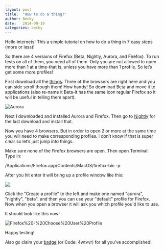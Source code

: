 ```yaml
---
layout: post
title:  "How to do a thing!"
author: Becky
date:   2014-09-19
categories: becky
---
```


Hello internets! This a simple tutorial on how to do a thing in 7 easy steps (more or less)!

So there are 4 versions of Firefox (Beta, Nightly, Aurora, and Firefox). To run tests on all of them, you need all of them. Only you are not allowed to open more than 1 at a time-that is, unless you have more than 1 profile. So let’s get some more profiles!

First download all the [things](https://www.mozilla.org/en-US/firefox/channel/#beta). Three of the browsers are right here and you can side scroll though them! How handy! So download Beta and move it to applications (also re-name it Beta-it has the same icon regular Firefox so it will be useful in telling them apart).

<img src="https://www.evernote.com/shard/s146/sh/312f5fb9-d11d-4e2b-83f9-bb9f59d81a74/d274b1531de4780a92bfc987dbbc43de/deep/0/Aurora.png" alt="Aurora">


Next I downloaded and installed Aurora and Firefox. Then go to [Nightly](https://nightly.mozilla.org/) for the last download and install that.

Now you have 4 browsers. But in order to open 2 or more at the same time you will need to make corresponding profiles. I don’t know if that is super clear so let’s just jump into things.

Make sure none of the Firefox browsers are open. Then open Terminal. Type in:

/Applications/Firefox.app/Contents/MacOS/firefox-bin -p


After you hit enter it will bring up a profile window like this:

<img src="https://www.evernote.com/shard/s146/sh/a840508b-a019-4530-8594-cdcbd1a14798/a48e2d44a9706cfdc3d2cbdb041a17af/deep/0/Firefox---Choose-User-Profile.png">

Click the "Create a profile" to the left and make one named "aurora", "nightly", "beta", and then you can use your "default" profile for Firefox. Now when you open a browser it will ask you which profile you'd like to use.

It should look like this now!

<img src="https://www.evernote.com/shard/s146/sh/c37ebda8-5091-4919-ac76-21c703cdd910/376ac1e8f4759e01dfcb2f42474208d7/deep/0/Firefox---Choose-User-Profile.png" alt="Firefox%20-%20Choose%20User%20Profile" />


Happy testing!

Also go claim your [badge](https://badges.mozilla.org/en-US/badges/claim/4wtvvr) (or Code: 4wtvvr) for all you've accomplished!


